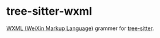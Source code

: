# tree-sitter-wxml

[WXML (WeiXin Markup Language)](https://developers.weixin.qq.com/miniprogram/dev/reference/wxml/) grammer for [tree-sitter](https://github.com/tree-sitter/tree-sitter).
